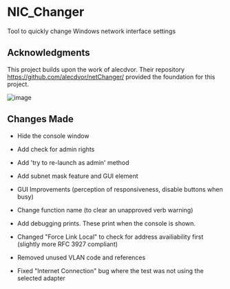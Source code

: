 # NIC_Changer
Tool to quickly change Windows network interface settings

## Acknowledgments
This project builds upon the work of alecdvor. Their repository https://github.com/alecdvor/netChanger/ provided the foundation for this project.

![image](https://github.com/user-attachments/assets/22da352e-f08f-47ba-8de0-ed933dc84b91)

## Changes Made

- Hide the console window
- Add check for admin rights
- Add 'try to re-launch as admin' method
- Add subnet mask feature and GUI element
- GUI Improvements
(perception of responsiveness, disable buttons when busy)

- Change function name (to clear an unapproved verb warning)
- Add debugging prints.  These print when the console is shown.
- Changed "Force Link Local" to check for address availiability first
(slightly more RFC 3927 compliant)
- Removed unused VLAN code and references
- Fixed "Internet Connection" bug where the test was not using the selected adapter
